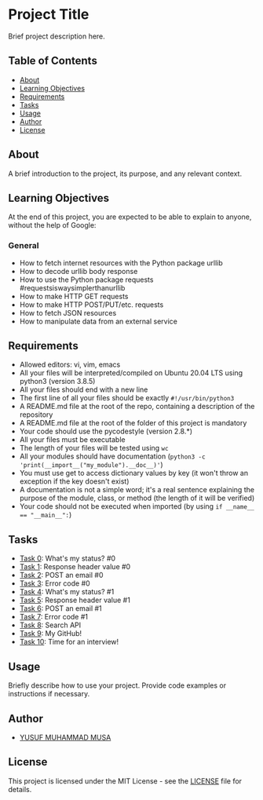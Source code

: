 # Project Title

Brief project description here.

## Table of Contents

- [About](#about)
- [Learning Objectives](#learning-objectives)
- [Requirements](#requirements)
- [Tasks](#tasks)
- [Usage](#usage)
- [Author](#author)
- [License](#license)

## About

A brief introduction to the project, its purpose, and any relevant context.

## Learning Objectives

At the end of this project, you are expected to be able to explain to anyone, without the help of Google:

### General

- How to fetch internet resources with the Python package urllib
- How to decode urllib body response
- How to use the Python package requests #requestsiswaysimplerthanurllib
- How to make HTTP GET requests
- How to make HTTP POST/PUT/etc. requests
- How to fetch JSON resources
- How to manipulate data from an external service

## Requirements

- Allowed editors: vi, vim, emacs
- All your files will be interpreted/compiled on Ubuntu 20.04 LTS using python3 (version 3.8.5)
- All your files should end with a new line
- The first line of all your files should be exactly `#!/usr/bin/python3`
- A README.md file at the root of the repo, containing a description of the repository
- A README.md file at the root of the folder of this project is mandatory
- Your code should use the pycodestyle (version 2.8.*)
- All your files must be executable
- The length of your files will be tested using `wc`
- All your modules should have documentation (`python3 -c 'print(__import__("my_module").__doc__)'`)
- You must use get to access dictionary values by key (it won't throw an exception if the key doesn't exist)
- A documentation is not a simple word; it's a real sentence explaining the purpose of the module, class, or method (the length of it will be verified)
- Your code should not be executed when imported (by using `if __name__ == "__main__":`)

## Tasks

- [Task 0](#task-0): What's my status? #0
- [Task 1](#task-1): Response header value #0
- [Task 2](#task-2): POST an email #0
- [Task 3](#task-3): Error code #0
- [Task 4](#task-4): What's my status? #1
- [Task 5](#task-5): Response header value #1
- [Task 6](#task-6): POST an email #1
- [Task 7](#task-7): Error code #1
- [Task 8](#task-8): Search API
- [Task 9](#task-9): My GitHub!
- [Task 10](#task-10): Time for an interview!

## Usage

Briefly describe how to use your project. Provide code examples or instructions if necessary.

## Author

- [YUSUF MUHAMMAD MUSA](https://github.com/yusuufmm)

## License

This project is licensed under the MIT License - see the [LICENSE](LICENSE) file for details.

